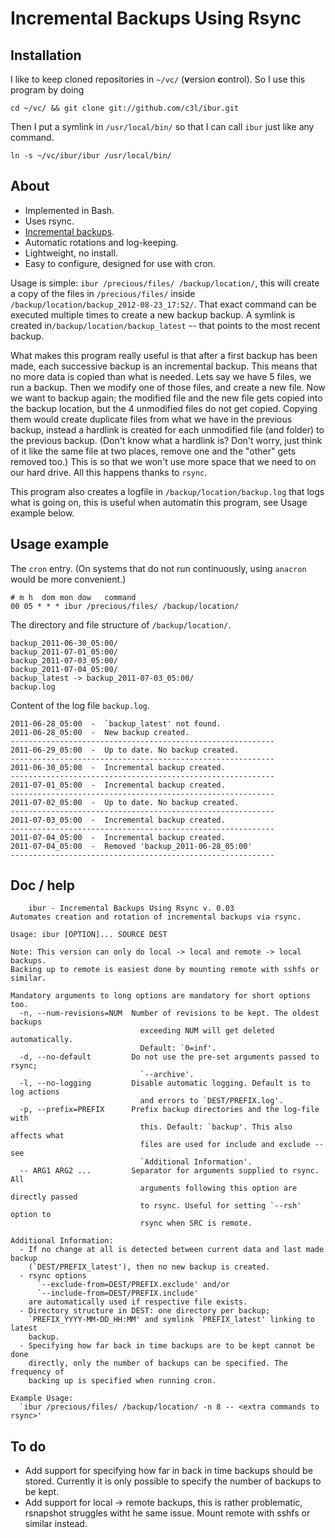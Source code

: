 # Incremental Backups Using Rsync

## Installation

I like to keep cloned repositories in `~/vc/` (**v**ersion
**c**ontrol). So I use this program by doing

    cd ~/vc/ && git clone git://github.com/c3l/ibur.git

Then I put a symlink in `/usr/local/bin/` so that I can call `ibur`
just like any command.

    ln -s ~/vc/ibur/ibur /usr/local/bin/

## About

* Implemented in Bash.
* Uses rsync.
* [Incremental backups](http://en.wikipedia.org/wiki/Incremental_backup).
* Automatic rotations and log-keeping.
* Lightweight, no install.
* Easy to configure, designed for use with cron.

Usage is simple: `ibur /precious/files/ /backup/location/`, this will
create a copy of the files in `/precious/files/` inside
`/backup/location/backup_2012-08-23_17:52/`. That exact command can be
executed multiple times to create a new backup backup. A symlink is
created in`/backup/location/backup_latest` -- that points to the
most recent backup.

What makes this program really useful is that after a first backup has
been made, each successive backup is an incremental backup. This means
that no more data is copied than what is needed. Lets say we have 5
files, we run a backup. Then we modify one of those files, and create
a new file. Now we want to backup again; the modified file and the new
file gets copied into the backup location, but the 4 unmodified files
do not get copied. Copying them would create duplicate files from what
we have in the previous backup, instead a hardlink is created for each
unmodified file (and folder) to the previous backup. (Don't know what
a hardlink is? Don't worry, just think of it like the same file at two
places, remove one and the "other" gets removed too.) This is so that
we won't use more space that we need to on our hard drive. All this
happens thanks to `rsync`.

This program also creates a logfile in `/backup/location/backup.log`
that logs what is going on, this is useful when automatin this
program, see Usage example below.

## Usage example

The `cron` entry. (On systems that do not run continuously, using `anacron` would be more convenient.)

    # m h  dom mon dow   command
    00 05 * * * ibur /precious/files/ /backup/location/

The directory and file structure of `/backup/location/`.

    backup_2011-06-30_05:00/
    backup_2011-07-01_05:00/
    backup_2011-07-03_05:00/
    backup_2011-07-04_05:00/
    backup_latest -> backup_2011-07-03_05:00/
    backup.log

Content of the log file `backup.log`.

    2011-06-28_05:00  -  `backup_latest' not found.
    2011-06-28_05:00  -  New backup created.
    -----------------------------------------------------------
    2011-06-29_05:00  -  Up to date. No backup created.
    -----------------------------------------------------------
    2011-06-30_05:00  -  Incremental backup created.
    -----------------------------------------------------------
    2011-07-01_05:00  -  Incremental backup created.
    -----------------------------------------------------------
    2011-07-02_05:00  -  Up to date. No backup created.
    -----------------------------------------------------------
    2011-07-03_05:00  -  Incremental backup created.
    -----------------------------------------------------------
    2011-07-04_05:00  -  Incremental backup created.
    2011-07-04_05:00  -  Removed 'backup_2011-06-28_05:00'
    -----------------------------------------------------------

## Doc / help

        ibur - Incremental Backups Using Rsync v. 0.03
    Automates creation and rotation of incremental backups via rsync.

    Usage: ibur [OPTION]... SOURCE DEST

    Note: This version can only do local -> local and remote -> local backups.
    Backing up to remote is easiest done by mounting remote with sshfs or similar.

    Mandatory arguments to long options are mandatory for short options too.
      -n, --num-revisions=NUM  Number of revisions to be kept. The oldest backups
                                 exceeding NUM will get deleted automatically.
                                 Default: `0=inf'.
      -d, --no-default         Do not use the pre-set arguments passed to rsync;
                                 `--archive'.
      -l, --no-logging         Disable automatic logging. Default is to log actions
                                 and errors to `DEST/PREFIX.log'.
      -p, --prefix=PREFIX      Prefix backup directories and the log-file with
                                 this. Default: `backup'. This also affects what
                                 files are used for include and exclude -- see
                                 `Additional Information'.
      -- ARG1 ARG2 ...         Separator for arguments supplied to rsync. All
                                 arguments following this option are directly passed
                                 to rsync. Useful for setting `--rsh' option to
                                 rsync when SRC is remote.

    Additional Information:
      - If no change at all is detected between current data and last made backup
        (`DEST/PREFIX_latest'), then no new backup is created.
      - rsync options
          `--exclude-from=DEST/PREFIX.exclude' and/or
          `--include-from=DEST/PREFIX.include'
        are automatically used if respective file exists.
      - Directory structure in DEST: one directory per backup;
        `PREFIX_YYYY-MM-DD_HH:MM' and symlink `PREFIX_latest' linking to latest
        backup.
      - Specifying how far back in time backups are to be kept cannot be done
        directly, only the number of backups can be specified. The frequency of
        backing up is specified when running cron.

    Example Usage:
      `ibur /precious/files/ /backup/location/ -n 8 -- <extra commands to rsync>'

## To do

* Add support for specifying how far in back in time backups should be stored.
  Currently it is only possible to specify the number of backups to be kept.
* Add support for local -> remote backups, this is rather problematic, rsnapshot
  struggles witht he same issue. Mount remote with sshfs or similar instead.

